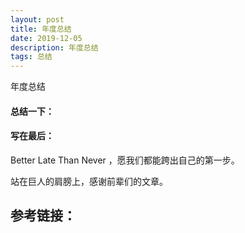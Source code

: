 ```yaml
---
layout: post  
title: 年度总结
date: 2019-12-05 
description: 年度总结
tags: 总结
---
```


年度总结



#### 总结一下：



#### 写在最后：

Better Late Than Never ，愿我们都能跨出自己的第一步。

站在巨人的肩膀上，感谢前辈们的文章。



## 参考链接：

